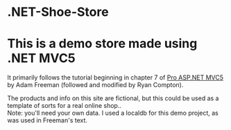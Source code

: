 # .NET-Shoe-Store

<html>
<div>
<h1> This is a demo store made using .NET MVC5 </h1>

It primarily follows the tutorial beginning in chapter 7 of 
<u>Pro ASP.NET MVC5</u> by Adam Freeman (followed and modified
by Ryan Compton).

</div>
<div>
The products and info on this site are fictional, but this could be used
as a template of sorts for a real online shop..
</div>

<div>Note: you'll need your own data. I used a localdb for this demo project,
as was used in Freeman's text.
</div>
</html>
